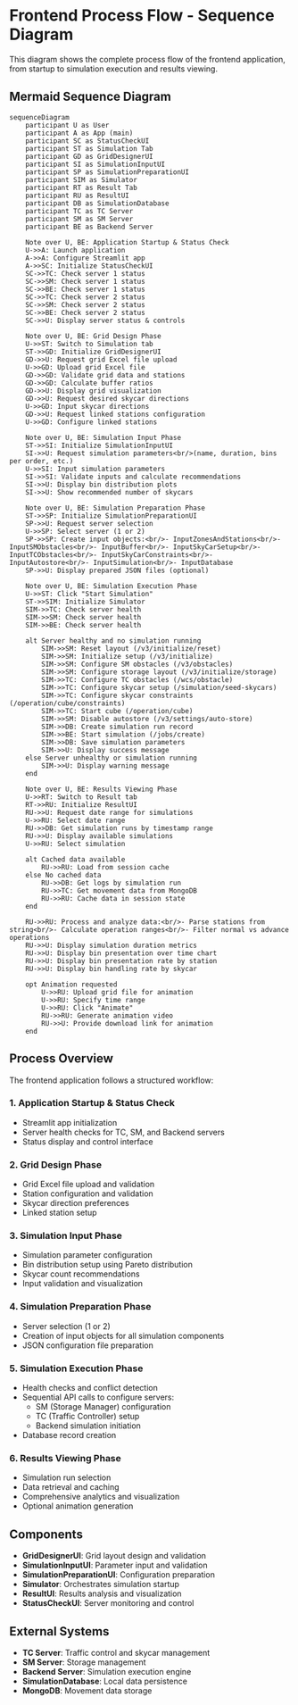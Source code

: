 # Frontend Process Flow - Sequence Diagram

This diagram shows the complete process flow of the frontend application, from startup to simulation execution and results viewing.

## Mermaid Sequence Diagram

```mermaid
sequenceDiagram
    participant U as User
    participant A as App (main)
    participant SC as StatusCheckUI
    participant ST as Simulation Tab
    participant GD as GridDesignerUI
    participant SI as SimulationInputUI
    participant SP as SimulationPreparationUI
    participant SIM as Simulator
    participant RT as Result Tab
    participant RU as ResultUI
    participant DB as SimulationDatabase
    participant TC as TC Server
    participant SM as SM Server
    participant BE as Backend Server

    Note over U, BE: Application Startup & Status Check
    U->>A: Launch application
    A->>A: Configure Streamlit app
    A->>SC: Initialize StatusCheckUI
    SC->>TC: Check server 1 status
    SC->>SM: Check server 1 status
    SC->>BE: Check server 1 status
    SC->>TC: Check server 2 status
    SC->>SM: Check server 2 status
    SC->>BE: Check server 2 status
    SC->>U: Display server status & controls

    Note over U, BE: Grid Design Phase
    U->>ST: Switch to Simulation tab
    ST->>GD: Initialize GridDesignerUI
    GD->>U: Request grid Excel file upload
    U->>GD: Upload grid Excel file
    GD->>GD: Validate grid data and stations
    GD->>GD: Calculate buffer ratios
    GD->>U: Display grid visualization
    GD->>U: Request desired skycar directions
    U->>GD: Input skycar directions
    GD->>U: Request linked stations configuration
    U->>GD: Configure linked stations

    Note over U, BE: Simulation Input Phase
    ST->>SI: Initialize SimulationInputUI
    SI->>U: Request simulation parameters<br/>(name, duration, bins per order, etc.)
    U->>SI: Input simulation parameters
    SI->>SI: Validate inputs and calculate recommendations
    SI->>U: Display bin distribution plots
    SI->>U: Show recommended number of skycars

    Note over U, BE: Simulation Preparation Phase
    ST->>SP: Initialize SimulationPreparationUI
    SP->>U: Request server selection
    U->>SP: Select server (1 or 2)
    SP->>SP: Create input objects:<br/>- InputZonesAndStations<br/>- InputSMObstacles<br/>- InputBuffer<br/>- InputSkyCarSetup<br/>- InputTCObstacles<br/>- InputSkyCarConstraints<br/>- InputAutostore<br/>- InputSimulation<br/>- InputDatabase
    SP->>U: Display prepared JSON files (optional)

    Note over U, BE: Simulation Execution Phase
    U->>ST: Click "Start Simulation"
    ST->>SIM: Initialize Simulator
    SIM->>TC: Check server health
    SIM->>SM: Check server health
    SIM->>BE: Check server health
    
    alt Server healthy and no simulation running
        SIM->>SM: Reset layout (/v3/initialize/reset)
        SIM->>SM: Initialize setup (/v3/initialize)
        SIM->>SM: Configure SM obstacles (/v3/obstacles)
        SIM->>SM: Configure storage layout (/v3/initialize/storage)
        SIM->>TC: Configure TC obstacles (/wcs/obstacle)
        SIM->>TC: Configure skycar setup (/simulation/seed-skycars)
        SIM->>TC: Configure skycar constraints (/operation/cube/constraints)
        SIM->>TC: Start cube (/operation/cube)
        SIM->>SM: Disable autostore (/v3/settings/auto-store)
        SIM->>DB: Create simulation run record
        SIM->>BE: Start simulation (/jobs/create)
        SIM->>DB: Save simulation parameters
        SIM->>U: Display success message
    else Server unhealthy or simulation running
        SIM->>U: Display warning message
    end

    Note over U, BE: Results Viewing Phase
    U->>RT: Switch to Result tab
    RT->>RU: Initialize ResultUI
    RU->>U: Request date range for simulations
    U->>RU: Select date range
    RU->>DB: Get simulation runs by timestamp range
    RU->>U: Display available simulations
    U->>RU: Select simulation
    
    alt Cached data available
        RU->>RU: Load from session cache
    else No cached data
        RU->>DB: Get logs by simulation run
        RU->>TC: Get movement data from MongoDB
        RU->>RU: Cache data in session state
    end
    
    RU->>RU: Process and analyze data:<br/>- Parse stations from string<br/>- Calculate operation ranges<br/>- Filter normal vs advance operations
    RU->>U: Display simulation duration metrics
    RU->>U: Display bin presentation over time chart
    RU->>U: Display bin presentation rate by station
    RU->>U: Display bin handling rate by skycar
    
    opt Animation requested
        U->>RU: Upload grid file for animation
        U->>RU: Specify time range
        U->>RU: Click "Animate"
        RU->>RU: Generate animation video
        RU->>U: Provide download link for animation
    end
```

## Process Overview

The frontend application follows a structured workflow:

### 1. Application Startup & Status Check
- Streamlit app initialization
- Server health checks for TC, SM, and Backend servers
- Status display and control interface

### 2. Grid Design Phase
- Grid Excel file upload and validation
- Station configuration and validation
- Skycar direction preferences
- Linked station setup

### 3. Simulation Input Phase
- Simulation parameter configuration
- Bin distribution setup using Pareto distribution
- Skycar count recommendations
- Input validation and visualization

### 4. Simulation Preparation Phase
- Server selection (1 or 2)
- Creation of input objects for all simulation components
- JSON configuration file preparation

### 5. Simulation Execution Phase
- Health checks and conflict detection
- Sequential API calls to configure servers:
  - SM (Storage Manager) configuration
  - TC (Traffic Controller) setup
  - Backend simulation initiation
- Database record creation

### 6. Results Viewing Phase
- Simulation run selection
- Data retrieval and caching
- Comprehensive analytics and visualization
- Optional animation generation

## Components

- **GridDesignerUI**: Grid layout design and validation
- **SimulationInputUI**: Parameter input and validation
- **SimulationPreparationUI**: Configuration preparation
- **Simulator**: Orchestrates simulation startup
- **ResultUI**: Results analysis and visualization
- **StatusCheckUI**: Server monitoring and control

## External Systems

- **TC Server**: Traffic control and skycar management
- **SM Server**: Storage management
- **Backend Server**: Simulation execution engine
- **SimulationDatabase**: Local data persistence
- **MongoDB**: Movement data storage
